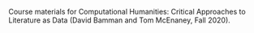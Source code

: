 Course materials for Computational Humanities: Critical Approaches to Literature as Data (David Bamman and Tom McEnaney, Fall 2020).
